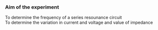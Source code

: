 ### Aim of the experiment
To determine the frequency of a series resounance circuit
<br> To determine the variation in current and voltage and value of impedance 
